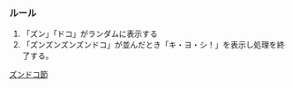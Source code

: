 
### ルール

1. 「ズン」「ドコ」がランダムに表示する
2. 「ズンズンズンズンドコ」が並んだとき「キ・ヨ・シ！」を表示し処理を終了する。

[ズンドコ節](https://www.youtube.com/watch?v=kjoFWV3L4ZU)

